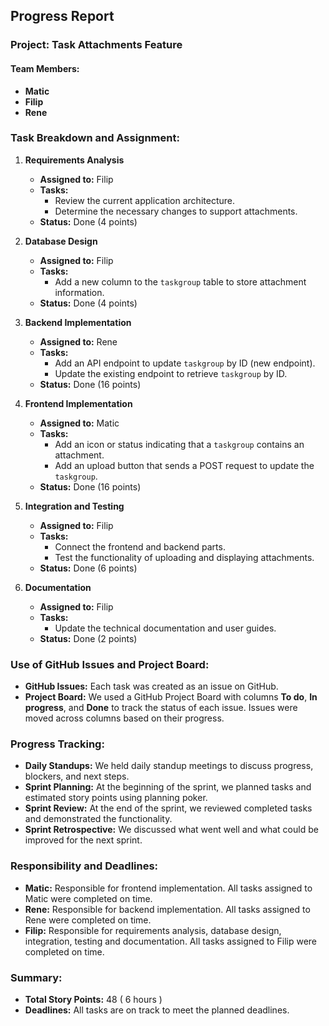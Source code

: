 ## Progress Report

### Project: Task Attachments Feature

#### Team Members:
- **Matic** 
- **Filip** 
- **Rene** 

### Task Breakdown and Assignment:
1. **Requirements Analysis**
   - **Assigned to:** Filip
   - **Tasks:**
     - Review the current application architecture.
     - Determine the necessary changes to support attachments.
   - **Status:** Done (4 points)

2. **Database Design**
   - **Assigned to:** Filip
   - **Tasks:**
     - Add a new column to the `taskgroup` table to store attachment information.
   - **Status:** Done (4 points)

3. **Backend Implementation**
   - **Assigned to:** Rene
   - **Tasks:**
     - Add an API endpoint to update `taskgroup` by ID (new endpoint).
     - Update the existing endpoint to retrieve `taskgroup` by ID.
   - **Status:** Done (16 points)

4. **Frontend Implementation**
   - **Assigned to:** Matic
   - **Tasks:**
     - Add an icon or status indicating that a `taskgroup` contains an attachment.
     - Add an upload button that sends a POST request to update the `taskgroup`.
   - **Status:** Done (16 points)

5. **Integration and Testing**
   - **Assigned to:** Filip
   - **Tasks:**
     - Connect the frontend and backend parts.
     - Test the functionality of uploading and displaying attachments.
   - **Status:** Done (6 points)

6. **Documentation**
   - **Assigned to:** Filip
   - **Tasks:**
     - Update the technical documentation and user guides.
   - **Status:** Done (2 points)

### Use of GitHub Issues and Project Board:
- **GitHub Issues:** Each task was created as an issue on GitHub. 
- **Project Board:** We used a GitHub Project Board with columns **To do**, **In progress**, and **Done** to track the status of each issue. Issues were moved across columns based on their progress.

### Progress Tracking:
- **Daily Standups:** We held daily standup meetings to discuss progress, blockers, and next steps.
- **Sprint Planning:** At the beginning of the sprint, we planned tasks and estimated story points using planning poker.
- **Sprint Review:** At the end of the sprint, we reviewed completed tasks and demonstrated the functionality.
- **Sprint Retrospective:** We discussed what went well and what could be improved for the next sprint.

### Responsibility and Deadlines:
- **Matic:** Responsible for frontend implementation. All tasks assigned to Matic were completed on time.
- **Rene:** Responsible for backend implementation. All tasks assigned to Rene were completed on time.
- **Filip:** Responsible for requirements analysis, database design, integration, testing and documentation. All tasks assigned to Filip were completed on time.

### Summary:
- **Total Story Points:** 48 ( 6 hours )
- **Deadlines:** All tasks are on track to meet the planned deadlines.

